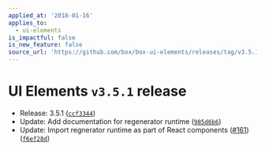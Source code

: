 ```yaml
---
applied_at: '2018-01-16'
applies_to:
  - ui-elements
is_impactful: false
is_new_feature: false
source_url: 'https://github.com/box/box-ui-elements/releases/tag/v3.5.1'
---
```


# UI Elements `v3.5.1` release


* Release: 3.5.1 ([`ccf3344`](https://github.com/box/box-ui-elements/commit[`ccf3344`](https://github.com/box/box-ui-elements/commit/ccf3344)))
* Update: Add documentation for regenerator runtime ([`985d6b6`](https://github.com/box/box-ui-elements/commit[`985d6b6`](https://github.com/box/box-ui-elements/commit/985d6b6)))
* Update: Import regnerator runtime as part of React components ([#161](https://github.com/box/box-ui-elements/pull/161)) ([`f6ef28d`](https://github.com/box/box-ui-elements/commit[`f6ef28d`](https://github.com/box/box-ui-elements/commit/f6ef28d)))



